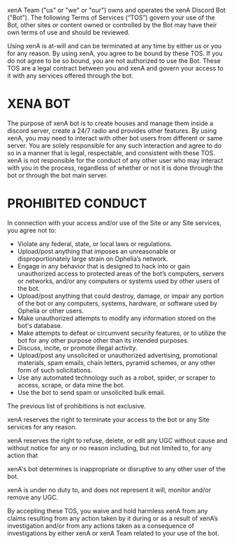 xenA Team ("us" or "we" or "our") owns and operates the xenA Discord Bot ("Bot"). The following Terms of Services (“TOS”) govern your use of the Bot, other sites or content owned or controlled by the Bot may have their own terms of use and should be reviewed.

Using xenA is at-will and can be terminated at any time by either us or you for any reason. 
By using xenA, you agree to be bound by these TOS. If you do not agree to be so bound, you are not authorized to use the Bot. 
These TOS are a legal contract between you and xenA and govern your access to it with any services offered through the bot.

# XENA BOT
The purpose of xenA bot is to create houses and manage them inside a discord server, create a 24/7 radio and provides other features.
By using xenA, you may need to interact with other bot users from different or same server. You are solely responsible for any such interaction and agree to do so in a manner that is legal, respectable, and consistent with these TOS.
xenA is not responsible for the conduct of any other user who may interact with you in the process, regardless of whether or not it is done through the bot or through the bot main server.

# PROHIBITED CONDUCT
In connection with your access and/or use of the Site or any Site services, you agree not to:

- Violate any federal, state, or local laws or regulations.
- Upload/post anything that imposes an unreasonable or disproportionately large strain on Ophelia’s network.
- Engage in any behavior that is designed to hack into or gain unauthorized access to protected areas of the bot’s computers, servers or networks, and/or any computers or systems used by other users of the bot.
- Upload/post anything that could destroy, damage, or impair any portion of the bot or any computers, systems, hardware, or software used by Ophelia or other users.
- Make unauthorized attempts to modify any information stored on the bot's database.
- Make attempts to defeat or circumvent security features, or to utilize the bot for any other purpose other than its intended purposes.
- Discuss, incite, or promote illegal activity.
- Upload/post any unsolicited or unauthorized advertising, promotional materials, spam emails, chain letters, pyramid schemes, or any other form of such solicitations.
- Use any automated technology such as a robot, spider, or scraper to access, scrape, or data mine the bot.
- Use the bot to send spam or unsolicited bulk email.

The previous list of prohibitions is not exclusive. 

xenA reserves the right to terminate your access to the bot or any Site services for any reason. 

xenA reserves the right to refuse, delete, or edit any UGC without cause and without notice for any or no reason including, but not limited to, for any action that 

xenA's bot determines is inappropriate or disruptive to any other user of the bot.

xenA is under no duty to, and does not represent it will, monitor and/or remove any UGC.

By accepting these TOS, you waive and hold harmless xenA from any claims resulting from any action taken by it during or as a result of xenA’s investigation and/or from any actions taken as a consequence of investigations by either xenA or xenA Team related to your use of the bot.
